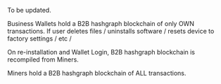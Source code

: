 

To be updated.

Business Wallets hold a B2B hashgraph blockchain of only OWN transactions. If user deletes files / uninstalls software / resets device to factory settings / etc /

On re-installation and Wallet Login, B2B hashgraph blockchain is recompiled from Miners.

Miners hold a B2B hashgraph blockchain of ALL transactions.

